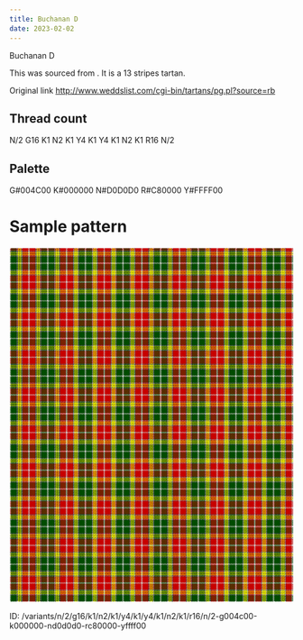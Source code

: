 ```yaml
---
title: Buchanan D
date: 2023-02-02
---
```

Buchanan D

This was sourced from <no value>.  It is a 13 stripes tartan.

Original link http://www.weddslist.com/cgi-bin/tartans/pg.pl?source=rb

## Thread count
N/2 G16 K1 N2 K1 Y4 K1 Y4 K1 N2 K1 R16 N/2

## Palette
G#004C00 K#000000 N#D0D0D0 R#C80000 Y#FFFF00

# Sample pattern

![Tartan detail](tartan.png "N/2 G16 K1 N2 K1 Y4 K1 Y4 K1 N2 K1 R16 N/2 tartan")

ID: /variants/n/2/g16/k1/n2/k1/y4/k1/y4/k1/n2/k1/r16/n/2-g004c00-k000000-nd0d0d0-rc80000-yffff00
